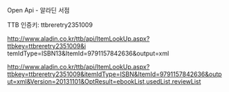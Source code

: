 Open Api - 알라딘 서점


TTB 인증키: ttbreretry2351009

http://www.aladin.co.kr/ttb/api/ItemLookUp.aspx?ttbkey=ttbreretry2351009&i
temIdType=ISBN13&ItemId=9791157842636&output=xml



http://www.aladin.co.kr/ttb/api/ItemLookUp.aspx?ttbkey=ttbreretry2351009&itemIdType=ISBN&ItemId=9791157842636&output=xml&Version=20131101&OptResult=ebookList,usedList,reviewList